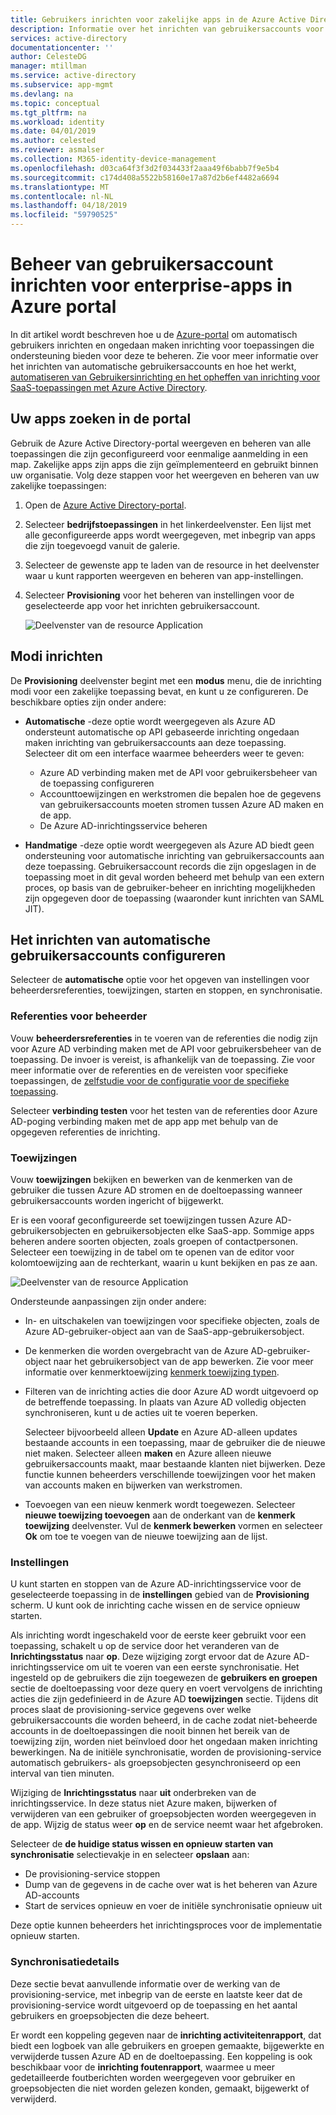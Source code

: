 ```yaml
---
title: Gebruikers inrichten voor zakelijke apps in de Azure Active Directory | Microsoft Docs
description: Informatie over het inrichten van gebruikersaccounts voor bedrijfs-apps met behulp van de Azure Active Directory beheren
services: active-directory
documentationcenter: ''
author: CelesteDG
manager: mtillman
ms.service: active-directory
ms.subservice: app-mgmt
ms.devlang: na
ms.topic: conceptual
ms.tgt_pltfrm: na
ms.workload: identity
ms.date: 04/01/2019
ms.author: celested
ms.reviewer: asmalser
ms.collection: M365-identity-device-management
ms.openlocfilehash: d03ca64f3f3d2f034433f2aaa49f6babb7f9e5b4
ms.sourcegitcommit: c174d408a5522b58160e17a87d2b6ef4482a6694
ms.translationtype: MT
ms.contentlocale: nl-NL
ms.lasthandoff: 04/18/2019
ms.locfileid: "59790525"
---
```

# <a name="managing-user-account-provisioning-for-enterprise-apps-in-the-azure-portal"></a>Beheer van gebruikersaccount inrichten voor enterprise-apps in Azure portal

In dit artikel wordt beschreven hoe u de [Azure-portal](https://portal.azure.com) om automatisch gebruikers inrichten en ongedaan maken inrichting voor toepassingen die ondersteuning bieden voor deze te beheren. Zie voor meer informatie over het inrichten van automatische gebruikersaccounts en hoe het werkt, [automatiseren van Gebruikersinrichting en het opheffen van inrichting voor SaaS-toepassingen met Azure Active Directory](user-provisioning.md).

## <a name="finding-your-apps-in-the-portal"></a>Uw apps zoeken in de portal

Gebruik de Azure Active Directory-portal weergeven en beheren van alle toepassingen die zijn geconfigureerd voor eenmalige aanmelding in een map. Zakelijke apps zijn apps die zijn geïmplementeerd en gebruikt binnen uw organisatie. Volg deze stappen voor het weergeven en beheren van uw zakelijke toepassingen:

1. Open de [Azure Active Directory-portal](https://aad.portal.azure.com).

1. Selecteer **bedrijfstoepassingen** in het linkerdeelvenster. Een lijst met alle geconfigureerde apps wordt weergegeven, met inbegrip van apps die zijn toegevoegd vanuit de galerie.

1. Selecteer de gewenste app te laden van de resource in het deelvenster waar u kunt rapporten weergeven en beheren van app-instellingen.

1. Selecteer **Provisioning** voor het beheren van instellingen voor de geselecteerde app voor het inrichten gebruikersaccount.

   ![Deelvenster van de resource Application](./media/configure-automatic-user-provisioning-portal/enterprise-apps-provisioning.png)

## <a name="provisioning-modes"></a>Modi inrichten

De **Provisioning** deelvenster begint met een **modus** menu, die de inrichting modi voor een zakelijke toepassing bevat, en kunt u ze configureren. De beschikbare opties zijn onder andere:

* **Automatische** -deze optie wordt weergegeven als Azure AD ondersteunt automatische op API gebaseerde inrichting ongedaan maken inrichting van gebruikersaccounts aan deze toepassing. Selecteer dit om een interface waarmee beheerders weer te geven:

  * Azure AD verbinding maken met de API voor gebruikersbeheer van de toepassing configureren
  * Accounttoewijzingen en werkstromen die bepalen hoe de gegevens van gebruikersaccounts moeten stromen tussen Azure AD maken en de app.
  * De Azure AD-inrichtingsservice beheren

* **Handmatige** -deze optie wordt weergegeven als Azure AD biedt geen ondersteuning voor automatische inrichting van gebruikersaccounts aan deze toepassing. Gebruikersaccount records die zijn opgeslagen in de toepassing moet in dit geval worden beheerd met behulp van een extern proces, op basis van de gebruiker-beheer en inrichting mogelijkheden zijn opgegeven door de toepassing (waaronder kunt inrichten van SAML JIT).

## <a name="configuring-automatic-user-account-provisioning"></a>Het inrichten van automatische gebruikersaccounts configureren

Selecteer de **automatische** optie voor het opgeven van instellingen voor beheerdersreferenties, toewijzingen, starten en stoppen, en synchronisatie.

### <a name="admin-credentials"></a>Referenties voor beheerder

Vouw **beheerdersreferenties** in te voeren van de referenties die nodig zijn voor Azure AD verbinding maken met de API voor gebruikersbeheer van de toepassing. De invoer is vereist, is afhankelijk van de toepassing. Zie voor meer informatie over de referenties en de vereisten voor specifieke toepassingen, de [zelfstudie voor de configuratie voor de specifieke toepassing](user-provisioning.md).

Selecteer **verbinding testen** voor het testen van de referenties door Azure AD-poging verbinding maken met de app app met behulp van de opgegeven referenties de inrichting.

### <a name="mappings"></a>Toewijzingen

Vouw **toewijzingen** bekijken en bewerken van de kenmerken van de gebruiker die tussen Azure AD stromen en de doeltoepassing wanneer gebruikersaccounts worden ingericht of bijgewerkt.

Er is een vooraf geconfigureerde set toewijzingen tussen Azure AD-gebruikersobjecten en gebruikersobjecten elke SaaS-app. Sommige apps beheren andere soorten objecten, zoals groepen of contactpersonen. Selecteer een toewijzing in de tabel om te openen van de editor voor kolomtoewijzing aan de rechterkant, waarin u kunt bekijken en pas ze aan.

![Deelvenster van de resource Application](./media/configure-automatic-user-provisioning-portal/enterprise-apps-provisioning-mapping.png)

Ondersteunde aanpassingen zijn onder andere:

* In- en uitschakelen van toewijzingen voor specifieke objecten, zoals de Azure AD-gebruiker-object aan van de SaaS-app-gebruikersobject.
* De kenmerken die worden overgebracht van de Azure AD-gebruiker-object naar het gebruikersobject van de app bewerken. Zie voor meer informatie over kenmerktoewijzing [kenmerk toewijzing typen](customize-application-attributes.md#understanding-attribute-mapping-types).
* Filteren van de inrichting acties die door Azure AD wordt uitgevoerd op de betreffende toepassing. In plaats van Azure AD volledig objecten synchroniseren, kunt u de acties uit te voeren beperken. 

  Selecteer bijvoorbeeld alleen **Update** en Azure AD-alleen updates bestaande accounts in een toepassing, maar de gebruiker die de nieuwe niet maken. Selecteer alleen **maken** en Azure alleen nieuwe gebruikersaccounts maakt, maar bestaande klanten niet bijwerken. Deze functie kunnen beheerders verschillende toewijzingen voor het maken van accounts maken en bijwerken van werkstromen.

* Toevoegen van een nieuw kenmerk wordt toegewezen. Selecteer **nieuwe toewijzing toevoegen** aan de onderkant van de **kenmerk toewijzing** deelvenster. Vul de **kenmerk bewerken** vormen en selecteer **Ok** om toe te voegen van de nieuwe toewijzing aan de lijst. 

### <a name="settings"></a>Instellingen

U kunt starten en stoppen van de Azure AD-inrichtingsservice voor de geselecteerde toepassing in de **instellingen** gebied van de **Provisioning** scherm. U kunt ook de inrichting cache wissen en de service opnieuw starten.

Als inrichting wordt ingeschakeld voor de eerste keer gebruikt voor een toepassing, schakelt u op de service door het veranderen van de **Inrichtingsstatus** naar **op**. Deze wijziging zorgt ervoor dat de Azure AD-inrichtingsservice om uit te voeren van een eerste synchronisatie. Het ingesteld op de gebruikers die zijn toegewezen de **gebruikers en groepen** sectie de doeltoepassing voor deze query en voert vervolgens de inrichting acties die zijn gedefinieerd in de Azure AD **toewijzingen** sectie. Tijdens dit proces slaat de provisioning-service gegevens over welke gebruikersaccounts die worden beheerd, in de cache zodat niet-beheerde accounts in de doeltoepassingen die nooit binnen het bereik van de toewijzing zijn, worden niet beïnvloed door het ongedaan maken inrichting bewerkingen. Na de initiële synchronisatie, worden de provisioning-service automatisch gebruikers- als groepsobjecten gesynchroniseerd op een interval van tien minuten.

Wijziging de **Inrichtingsstatus** naar **uit** onderbreken van de inrichtingsservice. In deze status niet Azure maken, bijwerken of verwijderen van een gebruiker of groepsobjecten worden weergegeven in de app. Wijzig de status weer **op** en de service neemt waar het afgebroken.

Selecteer de **de huidige status wissen en opnieuw starten van synchronisatie** selectievakje in en selecteer **opslaan** aan:

* De provisioning-service stoppen
* Dump van de gegevens in de cache over wat is het beheren van Azure AD-accounts
* Start de services opnieuw en voer de initiële synchronisatie opnieuw uit

Deze optie kunnen beheerders het inrichtingsproces voor de implementatie opnieuw starten.

### <a name="synchronization-details"></a>Synchronisatiedetails

Deze sectie bevat aanvullende informatie over de werking van de provisioning-service, met inbegrip van de eerste en laatste keer dat de provisioning-service wordt uitgevoerd op de toepassing en het aantal gebruikers en groepsobjecten die deze beheert.

Er wordt een koppeling gegeven naar de **inrichting activiteitenrapport**, dat biedt een logboek van alle gebruikers en groepen gemaakte, bijgewerkte en verwijderde tussen Azure AD en de doeltoepassing. Een koppeling is ook beschikbaar voor de **inrichting foutenrapport**, waarmee u meer gedetailleerde foutberichten worden weergegeven voor gebruiker en groepsobjecten die niet worden gelezen konden, gemaakt, bijgewerkt of verwijderd.

